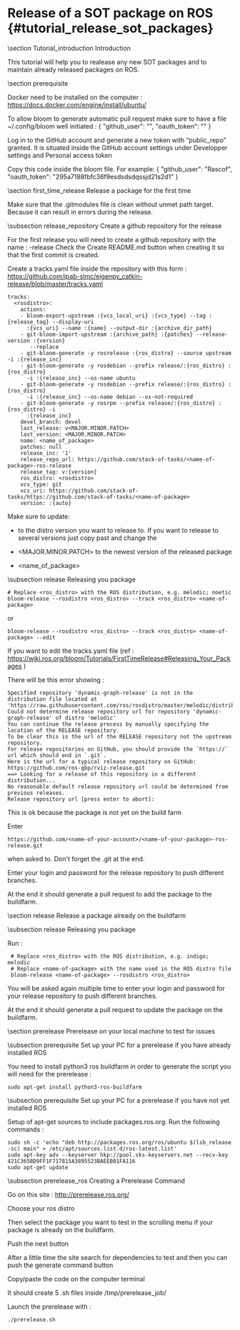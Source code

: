 # Release of a SOT package on ROS {#tutorial_release_sot_packages}

\section Tutorial_introduction Introduction

This tutorial will help you to realease any new SOT packages and to maintain already released packages on ROS.

\section prerequisite

Docker need to be installed on the computer : https://docs.docker.com/engine/install/ubuntu/

To allow bloom to generate automatic pull request make sure to have a file ~/.config/bloom well initiated :
    {
        "github_user": "<your-github-username>",
        "oauth_token": "<token-you-created-for-bloom>"
    }

Log in to the GitHub account and generate a new token with “public_repo” granted.
It is situated inside the GitHub account settings under Developper settings and Personal access token

Copy this code inside the bloom file. For example:
    {
        "github_user": "Rascof",
        "oauth_token": "295a7188fbfc36f9esdsdsdqssjd21s2d1"
    }

\section first_time_release Release a package for the first time

Make sure that the .gitmodules file is clean without unmet path target. Because it can result in errors during the release.

\subsection release_repository Create a github repository for the release

For the first release you will need to create a github repository with the name : <name-of-your-package>-release
Check the Create README.md button when creating it so that the first commit is created.

Create a tracks.yaml file inside the repository with this form : https://github.com/ipab-slmc/eigenpy_catkin-release/blob/master/tracks.yaml

    tracks:
      <rosdistro>: 
        actions:
        - bloom-export-upstream :{vcs_local_uri} :{vcs_type} --tag :{release_tag} --display-uri
          :{vcs_uri} --name :{name} --output-dir :{archive_dir_path}
        - git-bloom-import-upstream :{archive_path} :{patches} --release-version :{version}
           --replace
        - git-bloom-generate -y rosrelease :{ros_distro} --source upstream -i :{release_inc}
        - git-bloom-generate -y rosdebian --prefix release/:{ros_distro} :{ros_distro}
          -i :{release_inc} --os-name ubuntu
        - git-bloom-generate -y rosdebian --prefix release/:{ros_distro} :{ros_distro}
          -i :{release_inc} --os-name debian --os-not-required
        - git-bloom-generate -y rosrpm --prefix release/:{ros_distro} :{ros_distro} -i
          :{release_inc}
        devel_branch: devel
        last_release: v<MAJOR.MINOR.PATCH>
        last_version: <MAJOR.MINOR.PATCH>
        name: <name_of_package>
        patches: null
        release_inc: '1'
        release_repo_url: https://github.com/stack-of-tasks/<name-of-package>-ros-release
        release_tag: v:{version}
        ros_distro: <rosdistro>
        vcs_type: git
        vcs_uri: https://github.com/stack-of-tasks/https://github.com/stack-of-tasks/<name-of-package>
        version: :{auto}

Make sure to update:

- <rosdistro> to the distro version you want to release to. If you want to release to several versions just copy past and change the <rosdistro>

- <MAJOR.MINOR.PATCH> to the newest version of the released package

- <name_of_package>

\subsection release Releasing you package

    # Replace <ros_distro> with the ROS distribution, e.g. melodic; noetic
    bloom-release --rosdistro <ros_distro> --track <ros_distro> <name-of-package>
or

    bloom-release --rosdistro <ros_distro> --track <ros_distro> <name-of-package> --edit

If you want to edit the tracks.yaml file (ref : https://wiki.ros.org/bloom/Tutorials/FirstTimeRelease#Releasing_Your_Packages )

There will be this error showing :

    Specified repository 'dynamic-graph-release' is not in the distribution file located at 'https://raw.githubusercontent.com/ros/rosdistro/master/melodic/distribution.yaml'
    Could not determine release repository url for repository 'dynamic-graph-release' of distro 'melodic'
    You can continue the release process by manually specifying the location of the RELEASE repository.
    To be clear this is the url of the RELEASE repository not the upstream repository.
    For release repositories on GitHub, you should provide the `https://` url which should end in `.git`.
    Here is the url for a typical release repository on GitHub: https://github.com/ros-gbp/rviz-release.git
    ==> Looking for a release of this repository in a different distribution...
    No reasonable default release repository url could be determined from previous releases.
    Release repository url [press enter to abort]:

This is ok because the package is not yet on the build farm

Enter 

    https://github.com/<name-of-your-account>/<name-of-your-package>-ros-release.git 

when asked to. Don't forget the .git at the end.

Enter your login and password for the release repository to push different branches.

At the end it should generate a pull request to add the package to the buildfarm.

\section release Release a package already on the buildfarm

\subsection release Releasing you package

Run :

     # Replace <ros_distro> with the ROS distribution, e.g. indigo; melodic
     # Replace <name-of-package> with the name used in the ROS distro file
     bloom-release <name-of-package> --rosdistro <ros_distro>

You will be asked again multiple time to enter your login and password for your release repository to push different branches.

At the end it should generate a pull request to update the package on the buildfarm.

\section prerelease Prerelease on your local machine to test for issues

\subsection prerequisite Set up your PC for a prerelease if you have already installed ROS

You need to install python3 ros buildfarm in order to generate the script you will need for the prerelease :

    sudo apt-get install python3-ros-buildfarm

\subsection prerequisite Set up your PC for a prerelease if you have not yet installed ROS

Setup of apt-get sources to include packages.ros.org. Run the following commands :

    sudo sh -c 'echo "deb http://packages.ros.org/ros/ubuntu $(lsb_release -sc) main" > /etc/apt/sources.list.d/ros-latest.list'
    sudo apt-key adv --keyserver hkp://pool.sks-keyservers.net --recv-key 421C365BD9FF1F717815A3895523BAEEB01FA116
    sudo apt-get update

\subsection prerelease_ros Creating a Prerelease Command

Go on this site : http://prerelease.ros.org/

Choose your ros distro 

Then select the package you want to test in the scrolling menu if your package is already on the buildfarm.

Push the next button 

After a little time the site search for dependencies to test and then you can push the generate command button

Copy/paste the code on the computer terminal

It should create 5 .sh files inside /tmp/prerelease_job/ 

Launch the prerelease with :

    ./prerelease.sh
